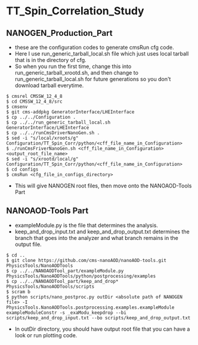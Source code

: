 # TT_Spin_Correlation_Study

## NANOGEN_Production_Part
  * these are the configuration codes to generate cmsRun cfg code.
  * Here I use run_generic_tarball_local.sh file which just uses local tarball that is in the directory of cfg. 
  * So when you run the first time, change this into run_generic_tarball_xrootd.sh, and then change to   run_generic_tarball_local.sh for future generations so you don't download tarball everytime. 
```
$ cmsrel CMSSW_12_4_8
$ cd CMSSW_12_4_8/src
$ cmsenv
$ git cms-addpkg GeneratorInterface/LHEInterface
$ cp ../../Configuration .
$ cp ../../run_generic_tarball_local.sh GeneratorInterface/LHEInterface
$ cp ../../runCmsDriverNanoGen.sh .
$ sed -i "s/local/xroots/g" Configuration/TT_Spin_Corr/python/<cff_file_name_in_Configuration>
$ ./runCmsFriverNanoGen.sh <cff_file_name_in_Configuration> <output_root_file_name>
$ sed -i "s/xrootd/local/g" Configuration/TT_Spin_Corr/python/<cff_file_name_in_Configuration>
$ cd configs
$ cmsRun <cfg_file_in_configs_directory>
```
 * This will give NANOGEN root files, then move onto the NANOAOD-Tools Part
## NANOAOD-Tools Part
 * exampleModule.py is the file that determines the analysis.
 * keep_and_drop_input.txt and keep_and_drop_output.txt determines the branch that goes into the analyzer and what branch remains in the output file.

```
$ cd ..
$ git clone https://github.com/cms-nanoAOD/nanoAOD-tools.git PhysicsTools/NanoAODTools
$ cp ../../NANOAODTool_part/exampleModule.py PhysicsTools/NanoAODTools/python/postprocessing/examples
$ cp ../../NANOAODTool_part/keep_and_drop* PhysicsTools/NanoAODTools/scripts
$ scram b 
$ python scripts/nano_postproc.py outDir <absolute path of NANOGEN file> -I PhysicsTools.NanoAODTools.postprocessing.examples.exampleModule exampleModuleConstr -s _exaModu_keepdrop --bi scripts/keep_and_drop_input.txt --bo scripts/keep_and_drop_output.txt
```
* In outDir directory, you should have output root file that you can have a look or run plotting code. 

